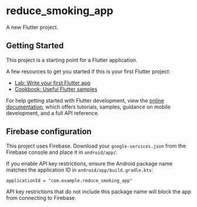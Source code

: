 # reduce_smoking_app

A new Flutter project.

## Getting Started

This project is a starting point for a Flutter application.

A few resources to get you started if this is your first Flutter project:

- [Lab: Write your first Flutter app](https://docs.flutter.dev/get-started/codelab)
- [Cookbook: Useful Flutter samples](https://docs.flutter.dev/cookbook)

For help getting started with Flutter development, view the
[online documentation](https://docs.flutter.dev/), which offers tutorials,
samples, guidance on mobile development, and a full API reference.

## Firebase configuration

This project uses Firebase. Download your `google-services.json` from the
Firebase console and place it in `android/app/`.

If you enable API key restrictions, ensure the Android package name matches the
application ID in `android/app/build.gradle.kts`:

```
applicationId = "com.example.reduce_smoking_app"
```

API key restrictions that do not include this package name will block the app
from connecting to Firebase.
